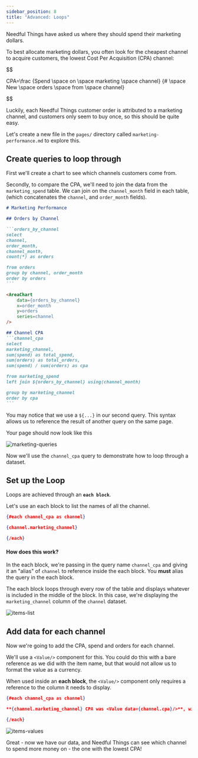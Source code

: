 ```yaml
---
sidebar_position: 8
title: "Advanced: Loops"
---
```


Needful Things have asked us where they should spend their marketing dollars.

To best allocate marketing dollars, you often look for the cheapest channel to acquire customers, the lowest Cost Per Acquisition (CPA) channel:

$$

CPA=\frac {Spend \space on \space marketing \space channel} {\# \space New \space orders \space from \space channel}

$$

Luckily, each Needful Things customer order is attributed to a marketing channel, and customers only seem to buy once, so this should be quite easy.

Let's create a new file in the `pages/` directory called `marketing-performance.md` to explore this.

## Create queries to loop through

First we'll create a chart to see which channels customers come from.

Secondly, to compare the CPA, we'll need to join the data from the `marketing_spend` table. We can join on the `channel_month` field in each table, (which concatenates the `channel`, and `order_month` fields).


````markdown title="Paste into marketing-performance.md:"
# Marketing Performance

## Orders by Channel

```orders_by_channel
select 
channel,
order_month,
channel_month,
count(*) as orders

from orders
group by channel, order_month
order by orders
```

<AreaChart
    data={orders_by_channel}
    x=order_month
    y=orders
    series=channel
/>

## Channel CPA
```channel_cpa
select 
marketing_channel,
sum(spend) as total_spend,
sum(orders) as total_orders,
sum(spend) / sum(orders) as cpa

from marketing_spend
left join ${orders_by_channel} using(channel_month)

group by marketing_channel
order by cpa
```
````
You may notice that we use a `${...}` in our second query. This syntax allows us to reference the result of another query on the same page.

Your page should now look like this

<div style={{textAlign: 'center'}}>

![marketing-queries](/img/tutorial-img/needful-things-marketing-queries.png)

</div>



Now we'll use the `channel_cpa` query to demonstrate how to loop through a dataset. 

## Set up the Loop

Loops are achieved through an **`each block`**.

Let's use an each block to list the names of all the channel.

```json title="Add to bottom of marketing-performance.md:"
{#each channel_cpa as channel}

{channel.marketing_channel}

{/each}
```
#### How does this work? 
In the each block, we're passing in the query name `channel_cpa` and giving it an "alias" of `channel` to reference inside the each block. You **must** alias the query in the each block.

The each block loops through every row of the table and displays whatever is included in the middle of the block. In this case, we're displaying the `marketing_channel` column of the `channel` dataset.

<div style={{textAlign: 'center'}}>

![items-list](/img/tutorial-img/needful-things-first-loop.png)

</div>

## Add data for each channel
Now we're going to add the CPA, spend and orders for each channel.

We'll use a `<Value/>` component for this. You could do this with a bare reference as we did with the item name, but that would not allow us to format the value as a currency.

When used inside an **each block**, the `<Value/>` component only requires a reference to the column it needs to display.

```json {3} title="Change the highlighted line below:"
{#each channel_cpa as channel}

**{channel.marketing_channel} CPA was <Value data={channel.cpa}/>**, with a spend of <Value data={channel.total_spend}/>, bringing in <Value data={channel.total_orders}/> orders.

{/each}
```
<div style={{textAlign: 'center'}}>

![items-values](/img/tutorial-img/needful-things-loop-finished.png)

</div>

Great - now we have our data, and Needful Things can see which channel to spend more money on - the one with the lowest CPA!
